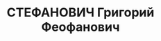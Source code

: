 ---
title: СТЕФАНОВИЧ Григорий Феофанович
description: "Род. в 1889, Полтавская губ., Гадячский уезд, с. Венеславовка, русский,\
  \ обр.: высшее, б/п. Проживал: Москва, ул. Обуха, д. 7, кв. 37. Руководитель группы\
  \ материального учета в Цекомбанке. \n  Арестован 16.08.1937. Обв. в участии в антисоветской\
  \ террористической организации. Приговор: ВК ВС СССР, 08.10.1937 – ВМН. Расстрелян\
  \ 08.10.1937, г.Москва. \n  Реабилитирован ВК ВС СССР 19.12.1956"
---